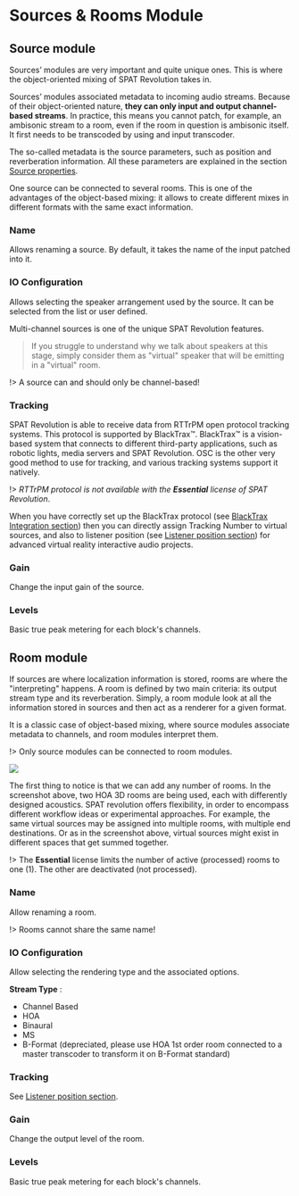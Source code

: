 # Sources & Rooms Module

## Source module

Sources’ modules are very important and quite unique ones. This is where the object-oriented mixing of SPAT Revolution takes in.

Sources’ modules associated metadata to incoming audio streams. Because of their object-oriented nature, **they can only input and output channel-based streams**. In practice, this means you cannot patch, for example, an ambisonic stream to a room, even if the room in question is ambisonic itself. It first needs to be transcoded by using and input transcoder.

The so-called metadata is the source parameters, such as position and reverberation information. All these parameters are explained in the section [Source properties](Spat_Environment_Source.md).

One source can be connected to several rooms. This is one of the advantages of the object-based mixing: it allows to create different mixes in different formats with the same exact information.

### Name

Allows renaming a source. By default, it takes the name of the input patched into it.

### IO Configuration

Allows selecting the speaker arrangement used by the source. It can be selected from the list or user defined.

Multi-channel sources is one of the unique SPAT Revolution features.

> If you struggle to understand why we talk about speakers at this stage, simply consider them as "virtual" speaker that will be emitting in a "virtual" room.

!> A source can and should only be channel-based!

### Tracking

SPAT Revolution is able to receive data from RTTrPM open protocol tracking systems. This protocol is supported by BlackTrax™. BlackTrax™ is a vision-based system that connects to different third-party applications, such as robotic lights, media servers and SPAT Revolution. OSC is the other very good method to use for tracking, and various tracking systems support it natively.

!> _RTTrPM protocol is not available with the **Essential** license of SPAT Revolution_.

When you have correctly set up the BlackTrax protocol (see [BlackTrax Integration section](ThirdParty_BlackTrax.md)) then you can directly assign Tracking Number to virtual sources, and also to listener position (see [Listener position section](Spatialisation_Technology_Listener_Position.md)) for advanced virtual reality interactive audio projects.

### Gain

Change the input gain of the source.

### Levels

Basic true peak metering for each block's channels.

## Room module

If sources are where localization information is stored, rooms are where the "interpreting" happens. A room is defined by two main criteria: its output stream type and its reverberation. Simply, a room module look at all the information stored in sources and then act as a renderer for a given format.

It is a classic case of object-based mixing, where source modules associate metadata to channels, and room modules interpret them.

!> Only source modules can be connected to room modules.

![](https://media.githubusercontent.com/media/FLUX-SE/doc_images/main/SpatR/Setup/SessionWithRoomSelected.png)

The first thing to notice is that we can add any number of rooms. In the screenshot above, two HOA 3D rooms are being used, each with differently designed acoustics. SPAT revolution offers flexibility, in order to encompass different workflow ideas or experimental approaches. For example, the same virtual sources may be assigned into multiple rooms, with multiple end destinations. Or as in the screenshot above, virtual sources might exist in different spaces that get summed together.

!> The **Essential** license limits the number of active (processed) rooms to one (1). The other are deactivated (not processed).

### Name

Allow renaming a room. 

!> Rooms cannot share the same name!

### IO Configuration

Allow selecting the rendering type and the associated options.

**Stream Type** :

+ Channel Based
+ HOA
+ Binaural
+ MS
+ B-Format (depreciated, please use HOA 1st order room connected to a master transcoder to transform it on B-Format standard)

### Tracking

See [Listener position section](Spatialisation_Technology_Listener_Position.md).

### Gain

Change the output level of the room.

### Levels

Basic true peak metering for each block's channels.